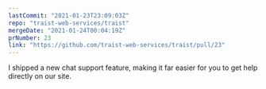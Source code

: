 ```yaml
---
lastCommit: "2021-01-23T23:09:03Z"
repo: "traist-web-services/traist"
mergeDate: "2021-01-24T00:04:19Z"
prNumber: 23
link: "https://github.com/traist-web-services/traist/pull/23"
---
```


I shipped a new chat support feature, making it far easier for you to get help directly on our site.